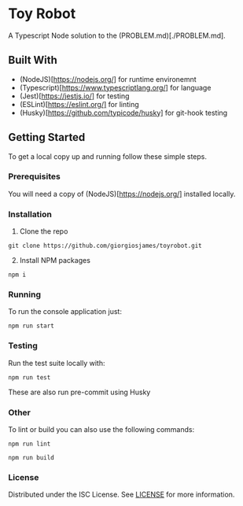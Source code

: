 # Toy Robot

A Typescript Node solution to the (PROBLEM.md)[./PROBLEM.md].

## Built With

* (NodeJS)[https://nodejs.org/] for runtime environemnt
* (Typescript)[https://www.typescriptlang.org/] for language
* (Jest)[https://jestjs.io/] for testing
* (ESLint)[https://eslint.org/] for linting
* (Husky)[https://github.com/typicode/husky] for git-hook testing

## Getting Started

To get a local copy up and running follow these simple steps.

### Prerequisites

You will need a copy of (NodeJS)[https://nodejs.org/] installed locally.

### Installation

1. Clone the repo
```
git clone https://github.com/giorgiosjames/toyrobot.git
```

2. Install NPM packages
```
npm i
```

### Running

To run the console application just:
```
npm run start
```

### Testing

Run the test suite locally with:
```
npm run test
```

These are also run pre-commit using Husky

### Other

To lint or build you can also use the following commands:
```
npm run lint
```
```
npm run build
```

### License
Distributed under the ISC License. See [LICENSE](./LICENSE) for more information.
